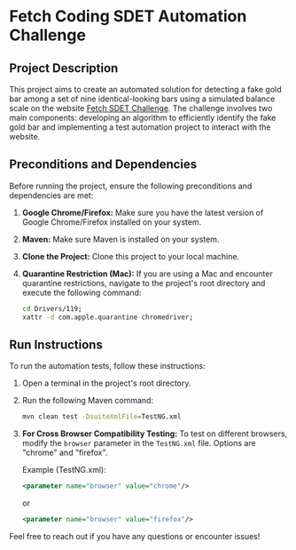 # Fetch Coding SDET Automation Challenge

## Project Description

This project aims to create an automated solution for detecting a fake gold bar among a set of nine identical-looking bars using a simulated balance scale on the website [Fetch SDET Challenge](http://sdetchallenge.fetch.com/). The challenge involves two main components: developing an algorithm to efficiently identify the fake gold bar and implementing a test automation project to interact with the website.

## Preconditions and Dependencies

Before running the project, ensure the following preconditions and dependencies are met:

1. **Google Chrome/Firefox:** Make sure you have the latest version of Google Chrome/Firefox installed on your system.

2. **Maven:** Make sure Maven is installed on your system.

3. **Clone the Project:** Clone this project to your local machine.

4. **Quarantine Restriction (Mac):** If you are using a Mac and encounter quarantine restrictions, navigate to the project's root directory and execute the following command:

    ```bash
    cd Drivers/119;
    xattr -d com.apple.quarantine chromedriver;
    ```

## Run Instructions

To run the automation tests, follow these instructions:

1. Open a terminal in the project's root directory.

2. Run the following Maven command:

    ```bash
    mvn clean test -DsuiteXmlFile=TestNG.xml
    ```
3. **For Cross Browser Compatibility Testing:** To test on different browsers, modify the `browser` parameter in the `TestNG.xml` file. Options are "chrome" and "firefox".

   Example (TestNG.xml):
    ```xml
    <parameter name="browser" value="chrome"/>
    ```
   or
    ```xml
    <parameter name="browser" value="firefox"/>
    ```
Feel free to reach out if you have any questions or encounter issues!

